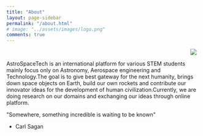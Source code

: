 ```yaml
---
title: "About"
layout: page-sidebar
permalink: "/about.html"
# image: "../assets/images/logo.png"
comments: true
---
```


<img src="https://astrospacetech.in/assets//images/logo.png" style="margin: 0 50vw" />

AstroSpaceTech is an international platform for various STEM students mainly focus only on Astronomy, Aerospace engineering and Technology.The goal is to give best gateway for the next humanity, brings down space objects on Earth, build our own rockets and contribute our innovator ideas for the development of human civilization.Currently, we are doing research on our domains and exchanging our ideas through online platform.

"Somewhere, something incredible is waiting to be known"
- Carl Sagan
